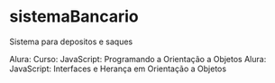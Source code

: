 # sistemaBancario
Sistema para depositos e saques

Alura: Curso: JavaScript: Programando a Orientação a Objetos
Alura: JavaScript: Interfaces e Herança em Orientação a Objetos
